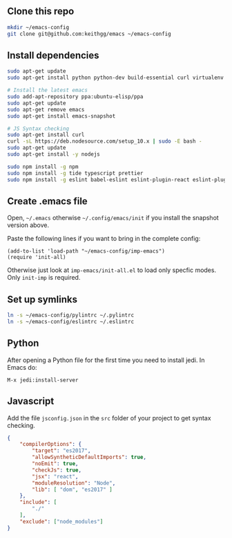 Clone this repo
-------------------

```bash
mkdir ~/emacs-config
git clone git@github.com:keithgg/emacs ~/emacs-config
```

Install dependencies
-------------------------

```bash
sudo apt-get update
sudo apt-get install python python-dev build-essential curl virtualenv python-pip pylint ruby silversearcher-ag sqlformat

# Install the latest emacs
sudo add-apt-repository ppa:ubuntu-elisp/ppa
sudo apt-get update
sudo apt-get remove emacs
sudo apt-get install emacs-snapshot

# JS Syntax checking
sudo apt-get install curl
curl -sL https://deb.nodesource.com/setup_10.x | sudo -E bash -
sudo apt-get update
sudo apt-get install -y nodejs

sudo npm install -g npm 
sudo npm install -g tide typescript prettier
sudo npm install -g eslint babel-eslint eslint-plugin-react eslint-plugin-jsx eslint-plugin-flowtype eslint-plugin-react-app
```
    
Create .emacs file
-----------------------

Open, `~/.emacs` otherwise `~/.config/emacs/init` if you install the snapshot version above.

Paste the following lines if you want to bring in the complete config:

```emacs-lisp
(add-to-list 'load-path "~/emacs-config/imp-emacs")
(require 'init-all)
```
    
Otherwise just look at `imp-emacs/init-all.el` to load only specfic modes. Only `init-imp` is required.

Set up symlinks
-------------------

```bash
ln -s ~/emacs-config/pylintrc ~/.pylintrc
ln -s ~/emacs-config/eslintrc ~/.eslintrc
```
    
Python
--------

After opening a Python file for the first time you need to install jedi. In Emacs do:

```
M-x jedi:install-server
```

Javascript
-------------

Add the file `jsconfig.json` in the `src` folder of your project to get syntax checking.

```json
{
    "compilerOptions": {
        "target": "es2017",
        "allowSyntheticDefaultImports": true,
        "noEmit": true,
        "checkJs": true,
        "jsx": "react",
        "moduleResolution": "Node",
        "lib": [ "dom", "es2017" ]
    },
    "include": [
        "./"
    ],
    "exclude": ["node_modules"]
}
```
